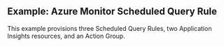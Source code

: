 ## Example: Azure Monitor Scheduled Query Rule

This example provisions three Scheduled Query Rules, two Application Insights resources, and an Action Group.
